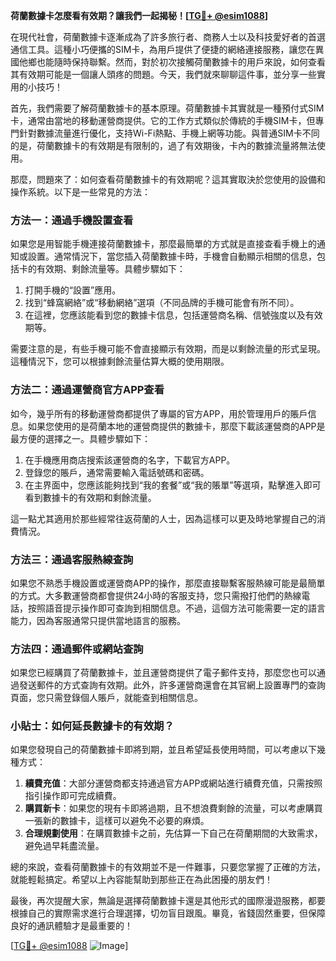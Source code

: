 **荷蘭數據卡怎麼看有效期？讓我們一起揭秘！[[TG💪+ @esim1088](https://t.me/s/esim1088)]**

在現代社會，荷蘭數據卡逐漸成為了許多旅行者、商務人士以及科技愛好者的首選通信工具。這種小巧便攜的SIM卡，為用戶提供了便捷的網絡連接服務，讓您在異國他鄉也能隨時保持聯繫。然而，對於初次接觸荷蘭數據卡的用戶來說，如何查看其有效期可能是一個讓人頭疼的問題。今天，我們就來聊聊這件事，並分享一些實用的小技巧！

首先，我們需要了解荷蘭數據卡的基本原理。荷蘭數據卡其實就是一種預付式SIM卡，通常由當地的移動運營商提供。它的工作方式類似於傳統的手機SIM卡，但專門針對數據流量進行優化，支持Wi-Fi熱點、手機上網等功能。與普通SIM卡不同的是，荷蘭數據卡的有效期是有限制的，過了有效期後，卡內的數據流量將無法使用。

那麼，問題來了：如何查看荷蘭數據卡的有效期呢？這其實取決於您使用的設備和操作系統。以下是一些常見的方法：

### 方法一：通過手機設置查看

如果您是用智能手機連接荷蘭數據卡，那麼最簡單的方式就是直接查看手機上的通知或設置。通常情況下，當您插入荷蘭數據卡時，手機會自動顯示相關的信息，包括卡的有效期、剩餘流量等。具體步驟如下：

1. 打開手機的“設置”應用。
2. 找到“蜂窩網絡”或“移動網絡”選項（不同品牌的手機可能會有所不同）。
3. 在這裡，您應該能看到您的數據卡信息，包括運營商名稱、信號強度以及有效期等。

需要注意的是，有些手機可能不會直接顯示有效期，而是以剩餘流量的形式呈現。這種情況下，您可以根據剩餘流量估算大概的使用期限。

### 方法二：通過運營商官方APP查看

如今，幾乎所有的移動運營商都提供了專屬的官方APP，用於管理用戶的賬戶信息。如果您使用的是荷蘭本地的運營商提供的數據卡，那麼下載該運營商的APP是最方便的選擇之一。具體步驟如下：

1. 在手機應用商店搜索該運營商的名字，下載官方APP。
2. 登錄您的賬戶，通常需要輸入電話號碼和密碼。
3. 在主界面中，您應該能夠找到“我的套餐”或“我的賬單”等選項，點擊進入即可看到數據卡的有效期和剩餘流量。

這一點尤其適用於那些經常往返荷蘭的人士，因為這樣可以更及時地掌握自己的消費情況。

### 方法三：通過客服熱線查詢

如果您不熟悉手機設置或運營商APP的操作，那麼直接聯繫客服熱線可能是最簡單的方式。大多數運營商都會提供24小時的客服支持，您只需撥打他們的熱線電話，按照語音提示操作即可查詢到相關信息。不過，這個方法可能需要一定的語言能力，因為客服通常只提供當地語言的服務。

### 方法四：通過郵件或網站查詢

如果您已經購買了荷蘭數據卡，並且運營商提供了電子郵件支持，那麼您也可以通過發送郵件的方式查詢有效期。此外，許多運營商還會在其官網上設置專門的查詢頁面，您只需登錄個人賬戶，就能查到相關信息。

### 小貼士：如何延長數據卡的有效期？

如果您發現自己的荷蘭數據卡即將到期，並且希望延長使用時間，可以考慮以下幾種方式：

1. **續費充值**：大部分運營商都支持通過官方APP或網站進行續費充值，只需按照指引操作即可完成續費。
2. **購買新卡**：如果您的現有卡即將過期，且不想浪費剩餘的流量，可以考慮購買一張新的數據卡，這樣可以避免不必要的麻煩。
3. **合理規劃使用**：在購買數據卡之前，先估算一下自己在荷蘭期間的大致需求，避免過早耗盡流量。

總的來說，查看荷蘭數據卡的有效期並不是一件難事，只要您掌握了正確的方法，就能輕鬆搞定。希望以上內容能幫助到那些正在為此困擾的朋友們！

最後，再次提醒大家，無論是選擇荷蘭數據卡還是其他形式的國際漫遊服務，都要根據自己的實際需求進行合理選擇，切勿盲目跟風。畢竟，省錢固然重要，但保障良好的通訊體驗才是最重要的！

[[TG💪+ @esim1088](https://t.me/s/esim1088) ![Image](https://i.postimg.cc/4NQfJmqS/Snipaste-2025-05-13-00-14-12.png)]